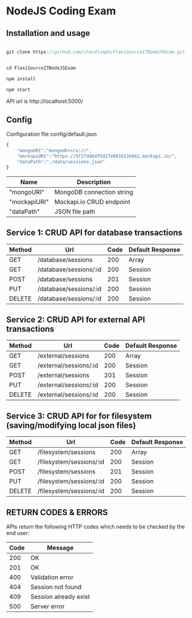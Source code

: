 # NodeJS Coding Exam

## Installation and usage

```javascript

git clone https://github.com/chardlimph/FlexiSourceITNodeJSExam.git


cd FlexiSourceITNodeJSExam

npm install

npm start
```

API url is http://localhost:5000/



## Config

Configuration file config/default.json

```javascript
{
    "mongoURI":"mongodb+srv://",
    "mockapiURI":"https://5f27d46df5d27e001612e662.mockapi.io/",
    "dataPath":"./data/sessions.json"
}
```

Name|Description
----|-----------
"mongoURI"|MongoDB connection string
"mockapiURI"|Mockapi.io CRUD endpoint
"dataPath"|JSON file path


## Service 1: CRUD API for database transactions

Method|Url|Code|Default Response
------|---|----|----------------
GET|/database/sessions|200|Array<Session>
GET|/database/sessions/:id|200|Session
POST|/database/sessions|201|Session
PUT|/database/sessions/:id|200|Session
DELETE|/database/sessions/:id|200|Session


## Service 2: CRUD API for external API transactions

Method|Url|Code|Default Response
------|---|----|----------------
GET|/external/sessions|200|Array<Session>
GET|/external/sessions/:id|200|Session
POST|/external/sessions|201|Session
PUT|/external/sessions/:id|200|Session
DELETE|/external/sessions/:id|200|Session


## Service 3: CRUD API for for filesystem (saving/modifying local json files)

Method|Url|Code|Default Response
------|---|----|----------------
GET|/filesystem/sessions|200|Array<Session>
GET|/filesystem/sessions/:id|200|Session
POST|/filesystem/sessions|201|Session
PUT|/filesystem/sessions/:id|200|Session
DELETE|/filesystem/sessions/:id|200|Session


## RETURN CODES & ERRORS

APIs return the following HTTP codes which needs to be checked by the end user:

Code|Message
----|-------
200|OK
201|OK
400|Validation error
404|Session not found
409|Session already exist
500|Server error
